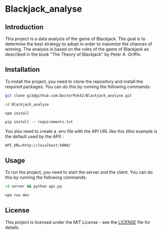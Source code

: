 # Blackjack_analyse

## Introduction

This project is a data analysis of the game of Blackjack. The goal is to determine the best strategy to adopt in order to maximize the chances of winning. The analysis is based on the rules of the game of Blackjack as described in the book "The Theory of Blackjack" by Peter A. Griffin.

## Installation

To install the project, you need to clone the repository and install the required packages. You can do this by running the following commands:

```bash
git clone git@github.com:DoctorPok42/Blackjack_analyse.git

cd Blackjack_analyse

npm install

pip install -r requirements.txt
```
You also need to create a .env file with the API URL like this (this example is the default used by the API) :
```
API_URL=http://localhost:5000/
```

## Usage

To run the project, you need to start the server and the client. You can do this by running the following commands:

```bash
cd server && python api.py
```

```bash
npm run dev
```

## License

This project is licensed under the MIT License - see the [LICENSE](LICENSE) file for details.

